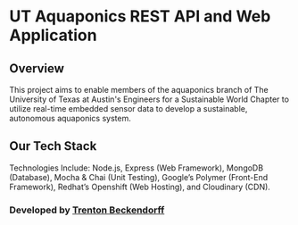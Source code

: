 # UT Aquaponics REST API and Web Application
## Overview
This project aims to enable members of the aquaponics branch of The University of Texas at Austin's Engineers for a Sustainable World Chapter to utilize real-time embedded sensor data to develop a sustainable, autonomous aquaponics system.

## Our Tech Stack
Technologies Include: Node.js, Express (Web Framework), MongoDB (Database), Mocha & Chai (Unit Testing), Google’s Polymer (Front-End Framework), Redhat’s Openshift (Web Hosting), and Cloudinary (CDN).

### Developed by [Trenton Beckendorff](https://www.linkedin.com/in/trentonbeckendorff/)
